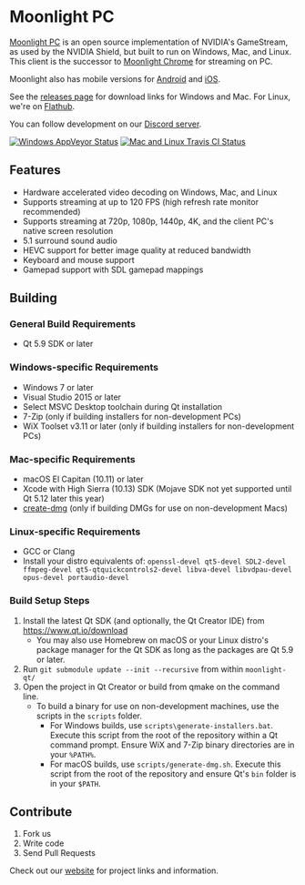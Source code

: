 # Moonlight PC

[Moonlight PC](http://moonlight-stream.com) is an open source implementation of NVIDIA's GameStream, as used by the NVIDIA Shield, but built to run on Windows, Mac, and Linux. This client is the successor to [Moonlight Chrome](https://github.com/moonlight-stream/moonlight-chrome) for streaming on PC.

Moonlight also has mobile versions for [Android](https://github.com/moonlight-stream/moonlight-android) and  [iOS](https://github.com/moonlight-stream/moonlight-ios).

See the [releases page](https://github.com/moonlight-stream/moonlight-qt/releases) for download links for Windows and Mac. For Linux, we're on [Flathub](https://flathub.org/apps/details/com.moonlight_stream.Moonlight).

You can follow development on our [Discord server](https://discord.gg/6ERtzFY).

 [![Windows AppVeyor Status](https://ci.appveyor.com/api/projects/status/glj5cxqwy2w3bglv/branch/master?svg=true)](https://ci.appveyor.com/project/cgutman/moonlight-qt/branch/master)
 [![Mac and Linux Travis CI Status](https://travis-ci.org/moonlight-stream/moonlight-qt.svg?branch=master)](https://travis-ci.org/moonlight-stream/moonlight-qt)

## Features
 - Hardware accelerated video decoding on Windows, Mac, and Linux
 - Supports streaming at up to 120 FPS (high refresh rate monitor recommended)
 - Supports streaming at 720p, 1080p, 1440p, 4K, and the client PC's native screen resolution
 - 5.1 surround sound audio
 - HEVC support for better image quality at reduced bandwidth
 - Keyboard and mouse support
 - Gamepad support with SDL gamepad mappings

## Building
### General Build Requirements
* Qt 5.9 SDK or later

### Windows-specific Requirements
* Windows 7 or later
* Visual Studio 2015 or later
* Select MSVC Desktop toolchain during Qt installation
* 7-Zip (only if building installers for non-development PCs)
* WiX Toolset v3.11 or later (only if building installers for non-development PCs)

### Mac-specific Requirements
* macOS El Capitan (10.11) or later
* Xcode with High Sierra (10.13) SDK (Mojave SDK not yet supported until Qt 5.12 later this year)
* [create-dmg](https://github.com/sindresorhus/create-dmg) (only if building DMGs for use on non-development Macs)

### Linux-specific Requirements
* GCC or Clang
* Install your distro equivalents of: `openssl-devel qt5-devel SDL2-devel ffmpeg-devel qt5-qtquickcontrols2-devel libva-devel libvdpau-devel opus-devel portaudio-devel`

### Build Setup Steps
1. Install the latest Qt SDK (and optionally, the Qt Creator IDE) from https://www.qt.io/download
    * You may also use Homebrew on macOS or your Linux distro's package manager for the Qt SDK as long as the packages are Qt 5.9 or later.
2. Run `git submodule update --init --recursive` from within `moonlight-qt/`
3. Open the project in Qt Creator or build from qmake on the command line.
    * To build a binary for use on non-development machines, use the scripts in the `scripts` folder.
        * For Windows builds, use `scripts\generate-installers.bat`. Execute this script from the root of the repository within a Qt command prompt. Ensure WiX and 7-Zip binary directories are in your `%PATH%`.
        * For macOS builds, use `scripts/generate-dmg.sh`. Execute this script from the root of the repository and ensure Qt's `bin` folder is in your `$PATH`.

## Contribute
1. Fork us
2. Write code
3. Send Pull Requests

Check out our [website](http://moonlight-stream.com) for project links and information.
